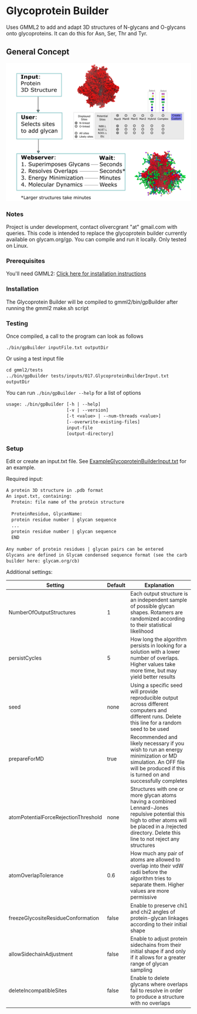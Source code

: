 # Glycoprotein Builder
Uses GMML2 to add and adapt 3D structures of N-glycans and O-glycans onto glycoproteins. It can do this for Asn, Ser, Thr and Tyr.

## General Concept
![schematic](schematic/schematic.png)

### Notes
Project is under development, contact olivercgrant "at" gmail.com with queries. 
This code is intended to replace the glycoprotein builder currently available on glycam.org/gp. You can compile and run it locally.
Only tested on Linux.

### Prerequisites

You'll need GMML2: [Click here for installation instructions](https://github.com/GLYCAM-Web/gmml2#readme)

### Installation
The Glycoprotein Builder will be compiled to gmml2/bin/gpBuilder after running the gmml2 make.sh script

### Testing
Once compiled, a call to the program can look as follows
```
./bin/gpBuilder inputFile.txt outputDir
```
Or using a test input file
```
cd gmml2/tests
../bin/gpBuilder tests/inputs/017.GlycoproteinBuilderInput.txt outputDir
```

You can run `./bin/gpBuilder --help` for a list of options

```
usage: ./bin/gpBuilder [-h | --help]
                       [-v | --version]
                       [-t <value> | --num-threads <value>]
                       [--overwrite-existing-files]
                       input-file
                       [output-directory]
```

### Setup
Edit or create an input.txt file. See [ExampleGlycoproteinBuilderInput.txt](../../tests/tests/inputs/ExampleGlycoproteinBuilderInput.txt) for an example.

Required input:
```
A protein 3D structure in .pdb format
An input.txt, containing:
  Protein: file name of the protein structure

  ProteinResidue, GlycanName:
  protein residue number | glycan sequence
  ...
  protein residue number | glycan sequence
  END

Any number of protein residues | glycan pairs can be entered
Glycans are defined in Glycam condensed sequence format (see the carb builder here: glycam.org/cb)
```

Additional settings:

| Setting  | Default | Explanation |
| --- | --- | --- |
| NumberOfOutputStructures | 1 | Each output structure is an independent sample of possible glycan shapes. Rotamers are randomized according to their statistical likelihood |
| persistCycles | 5 | How long the algorithm persists in looking for a solution with a lower number of overlaps. Higher values take more time, but may yield better results |
| seed | none | Using a specific seed will provide reproducible output across different computers and different runs. Delete this line for a random seed to be used |
| prepareForMD | true | Recommended and likely necessary if you wish to run an energy minimization or MD simulation. An OFF file will be produced if this is turned on and successfully completes |
| atomPotentialForceRejectionThreshold | none | Structures with one or more glycan atoms having a combined Lennard-Jones repulsive potential this high to other atoms will be placed in a /rejected directory. Delete this line to not reject any structures |
| atomOverlapTolerance | 0.6 | How much any pair of atoms are allowed to overlap into their vdW radii before the algorithm tries to separate them. Higher values are more permissive |
| freezeGlycositeResidueConformation | false | Enable to preserve chi1 and chi2 angles of protein-glycan linkages according to their initial shape |
| allowSidechainAdjustment | false | Enable to adjust protein sidechains from their initial shape if and only if it allows for a greater range of glycan sampling |
| deleteIncompatibleSites | false | Enable to delete glycans where overlaps fail to resolve in order to produce a structure with no overlaps |
